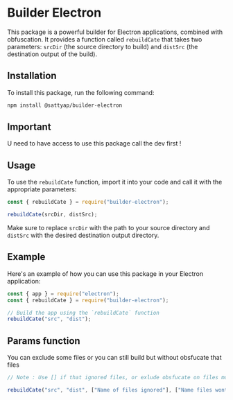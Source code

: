 # Builder Electron

This package is a powerful builder for Electron applications, combined with obfuscation. It provides a function called `rebuildCate` that takes two parameters: `srcDir` (the source directory to build) and `distSrc` (the destination output of the build).

## Installation

To install this package, run the following command:

```bash
npm install @sattyap/builder-electron
```

## Important 

U need to have access to use this package call the dev first !

## Usage

To use the `rebuildCate` function, import it into your code and call it with the appropriate parameters:

```javascript
const { rebuildCate } = require("builder-electron");

rebuildCate(srcDir, distSrc);
```

Make sure to replace `srcDir` with the path to your source directory and `distSrc` with the desired destination output directory.

## Example

Here's an example of how you can use this package in your Electron application:

```javascript
const { app } = require("electron");
const { rebuildCate } = require("builder-electron");

// Build the app using the `rebuildCate` function
rebuildCate("src", "dist");
```

## Params function

You can exclude some files or you can still build but without obsfucate that files
```javascript
// Note : Use [] if that ignored files, or exlude obsfucate on files more than 1

rebuildCate("src", "dist", ["Name of files ignored"], ["Name files wont obsfucate"]);
```
